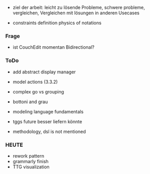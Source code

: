 
- ziel der arbeit: leicht zu lösende Probleme, schwere probleme, vergleichen, Vergleichen mit lösungen in anderen Usecases



- constraints definition physics of notations

### Frage
- ist CouchEdit momentan Bidirectional?


### ToDo


- add abstract display manager
- model actions (3.3.2)

- complex go vs grouping

- bottoni and grau

- modeling language fundamentals


- tggs future besser liefern könnte


- methodology, dsl is not mentioned


### HEUTE
- rework pattern
- grammarly finish
- TTG visualization

